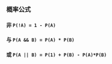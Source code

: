 ### 概率公式

#### 非 ```P(!A) = 1 - P(A)```

#### 与 ```P(A && B) = P(A) * P(B)```

#### 或 ```P(A || B) = P(1) + P(B) - P(A)*P(B)```